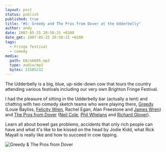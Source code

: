 ```yaml
---
layout: post
status: publish
published: true
title: "#5: Greedy and The Pros from Dover at the Udderbelly"
author: andy
date: 2007-05-25 20:58:31 +0100
date_gmt: 2007-05-25 20:58:31 +0100
tags:
  - Fringe festival
  - comedy
media:
  path: EB/eb005.mp3
  type: audio/mp3
  bytes: 21505232
---
```

The Udderbelly is a big, blue, up-side-down cow that tours the country attending 
various festivals including our very own Brighton Fringe Festival. 

I had the pleasure of sitting in the Udderbelly bar (actually a tent) and 
chatting with two comedy sketch teams who were playing there, 
<a href=" http://www.myspace.com/greedysketchcomedy" target="_blank">Greedy</a> 
(Louie Bayliss, <a href="http://www.myspace.com/felicitywren1" target="_blank">Felicity Wren</a>, 
Rachel Egan, Alan Freestone and 
<a href="http://www.myspace.com/jameswrencomedy" target="_blank">James Wren</a>) 
and <a href="http://www.prosfromdover.co.uk" target="_blank">The Pros from Dover</a> 
(<a href="http://www.theneilcoleshow.com/" target="_blank">Neil Cole</a>, 
<a href="http://www.myspace.com/philwhelans" target="_blank">Phil Whelans</a> 
and <a href=" http://www.myspace.com/richard_glover123" target="_blank">Richard 
Glover</a>).

Learn all about bowel gas problems, accidents that only rich people can have 
and what it's like to be kissed on the head by Jodie Kidd, what Rick Mayall is 
really like and how to succeed in cow tipping.

<img src="{{ site.media_host }}/EB/greedypros.jpg" alt="Greedy & The Pros from Dover" />
